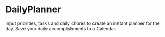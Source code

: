 # DailyPlanner
Input priorities, tasks and daily chores to create an instant planner for the day. Save your daily accomplishments to a Calendar.
